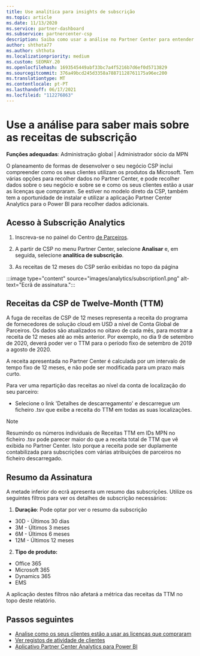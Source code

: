 ```yaml
---
title: Use analítica para insights de subscrição
ms.topic: article
ms.date: 11/13/2020
ms.service: partner-dashboard
ms.subservice: partnercenter-csp
description: Saiba como usar a análise no Partner Center para entender melhor o seu negócio e como os seus clientes usam as licenças que adquiriu.
author: shthota77
ms.author: shthota
ms.localizationpriority: medium
ms.custom: SEOMAY.20
ms.openlocfilehash: 1693545449abf33bc7a4f5216b7d6ef0d5713829
ms.sourcegitcommit: 376a49bcd245d3358a78871128761175a96ec200
ms.translationtype: MT
ms.contentlocale: pt-PT
ms.lasthandoff: 06/17/2021
ms.locfileid: "112276863"
---
```

# <a name="use-analytics-to-learn-more-about-subscription-revenue"></a>Use a análise para saber mais sobre as receitas de subscrição

**Funções adequadas**: Administração global | Administrador sócio da MPN

O planeamento de formas de desenvolver o seu negócio CSP inclui compreender como os seus clientes utilizam os produtos da Microsoft. Tem várias opções para recolher dados no Partner Center, e pode recolher dados sobre o seu negócio e sobre se e como os seus clientes estão a usar as licenças que compraram. Se estiver no modelo direto da CSP, também tem a oportunidade de instalar e utilizar a aplicação Partner Center Analytics para o Power BI para recolher dados adicionais.

## <a name="access-to-the-subscription-analytics"></a>Acesso à Subscrição Analytics

1. Inscreva-se no painel do Centro [de Parceiros](https://partner.microsoft.com/dashboard/home).
1. A partir de CSP no menu Partner Center, selecione **Analisar** e, em seguida, selecione **analítica de subscrição**.

1. As receitas de 12 meses do CSP serão exibidas no topo da página

:::image type="content" source="images/analytics/subscription1.png" alt-text="Ecrã de assinatura.":::

## <a name="trailing-twelve-month-ttm-csp-revenue"></a>Receitas da CSP de Twelve-Month (TTM)

A fuga de receitas de CSP de 12 meses representa a receita do programa de fornecedores de solução cloud em USD a nível de Conta Global de Parceiros. Os dados são atualizados no oitavo de cada mês, para mostrar a receita de 12 meses até ao mês anterior. Por exemplo, no dia 9 de setembro de 2020, deverá poder ver o TTM para o período fixo de setembro de 2019 a agosto de 2020.

A receita apresentada no Partner Center é calculada por um intervalo de tempo fixo de 12 meses, e não pode ser modificada para um prazo mais curto.

Para ver uma repartição das receitas ao nível da conta de localização do seu parceiro:

- Selecione o link 'Detalhes de descarregamento' e descarregue um ficheiro .tsv que exibe a receita do TTM em todas as suas localizações.

>[!NOTE] 
>Resumindo os números individuais de Receitas TTM em IDs MPN no ficheiro .tsv pode parecer maior do que a receita total de TTM que vê exibida no Partner Center. Isto porque a receita pode ser duplamente contabilizada para subscrições com várias atribuições de parceiros no ficheiro descarregado.

## <a name="subscription-summary"></a>Resumo da Assinatura

A metade inferior do ecrã apresenta um resumo das subscrições. Utilize os seguintes filtros para ver os detalhes de subscrição necessários:  

1. **Duração**: Pode optar por ver o resumo da subscrição 

- 30D - Últimos 30 dias
- 3M - Últimos 3 meses
- 6M - Últimos 6 meses
- 12M - Últimos 12 meses

2. **Tipo de produto:**
 
- Office 365
- Microsoft 365
- Dynamics 365
- EMS

A aplicação destes filtros não afetará a métrica das receitas da TTM no topo deste relatório.


 
## <a name="next-steps"></a>Passos seguintes

- [Analise como os seus clientes estão a usar as licenças que compraram](increasing-adoption-and-satisfaction.md)  
- [Ver registos de atividade de clientes](activity-logs.md)
- [Aplicativo Partner Center Analytics para Power BI](power-bi-app-for-direct-partners.md)






